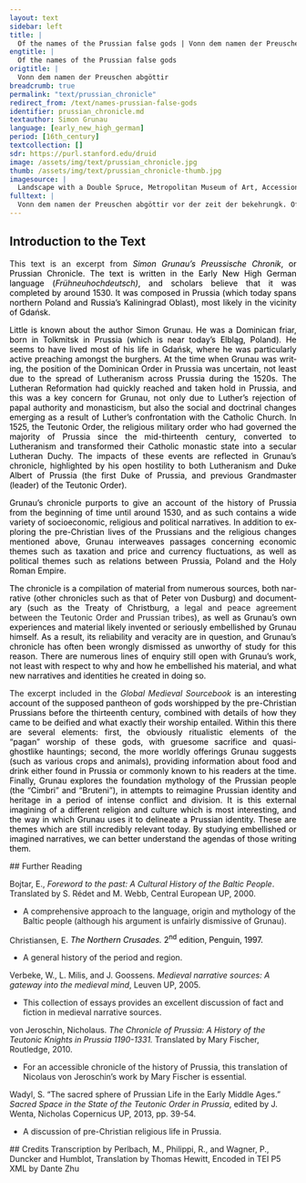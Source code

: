 ```yaml
---
layout: text
sidebar: left
title: |
  Of the names of the Prussian false gods | Vonn dem namen der Preuschen abgöttir
engtitle: |
  Of the names of the Prussian false gods
origtitle: |
  Vonn dem namen der Preuschen abgöttir
breadcrumb: true
permalink: "text/prussian_chronicle"
redirect_from: /text/names-prussian-false-gods
identifier: prussian_chronicle.md
textauthor: Simon Grunau
language: [early_new_high_german]
period: [16th_century]
textcollection: []
sdr: https://purl.stanford.edu/druid 
image: /assets/img/text/prussian_chronicle.jpg
thumb: /assets/img/text/prussian_chronicle-thumb.jpg
imagesource: |
  Landscape with a Double Spruce, Metropolitan Museum of Art, Accession No. 1993.1097
fulltext: |
  Vonn dem namen der Preuschen abgöttir vor der zeit der bekehrungk. Of the names of the Prussian false gods before the time of the conversion. Von anbegin die einwoner des landes zu Preussen wusten noch von gotte noch von gotthin zu sagin, sundir die sonne sie geerht haben. From the beginning, the inhabitants of the land of Prussia knew neither of god nor gods to speak of, rather they honouredIn the sense of worshipped, or venerated. the sun. Do aber die Cimbri qwomen, die brochten mit ihn 3 bilde ihrer abgotte, den einen Patollo sie nanten, das ander Potrimpo, das dritte Perkuno. Then, however, the Cimbri came; they brought with them three images of their false gods: one they called Patollo, the second Potrimpo, the third Perkuno. Diese zu wirdigen sie haben gezwungen ire nogwer und sie moste sie fur almechtige gotthe halten. To honour these gods, the Cimbri conquered their neighbours, and forced them to consider their gods as all-powerfulA more literal translation might be ‘to honour these gods, they conquered their neighbours and they [then] had to consider them as almighty gods.’ However, the multiple indefinite pronouns are less clear in English.. Patollo der obirster abgott der Bruteni also ettwan genant die einwoner Brudenie itzundt Preussen genant. Patollo [was] the highestMore literally ‘most superior’, but in the sense of most senior or highest. false god of the Bruteni, as the inhabitants of Brudenie, now called Prussia, were formerly known. Dieser war ein irschrocklicher got des nachtes spuck im hause zu treiben sunderlich in den hofen der edlinge. He was a terrifying god of the night, haunting houses [and] floating, particularly in the courtyards of nobles. Voraus er unsinnigk thette, wen man des Kirwaidens beful nit hilt, und qwam viel mol, wie ehr ettlich erschreckt des nachts, domit sie den todt dovon hetten. Above all, he would act unreasonably if the command of the high priest was not followed, and came many times;  he so frightened some during the night, that they died from it. So imandt war und seinem bilde zu Rickoyott ein erungk gelobet hette, so er is nicht balde hilt, er mit seim schuldiger dy passio spilte, und sein opphir war alles theuer dingk. If someone had promised an honour to his image in Rickoyott, According to the author Simon Grunau, Rickoiot (or Rickoyot, the spelling varies) was the most important site of worship for the ancient Prussians, comprised principally of a huge oak tree and the images of the Prussian gods. The site was a pseudo-monastery where priests, priestesses and the high priest both resided, worshipped and served the gods. However, there is little evidence for the existence of an exact site of Rickoiot, and in creating his Rickoiot, Grunau almost certainly combined elements of Peter von Dusburg’s ‘Romovia’ and descriptions of other religious sites such as Adam of Bremen’s description of a sacred tree at Uppsala.and he did not fulfil the promise soon, then [Patollo] played out the Passion with the offender, and his sacrifice was all expensive things. So war er auch ein got der todtin. Thus he was also a god of the dead. So imandt man starb und man wolt bekarjenBekargen → to live a poor and meagre life. die oppherungk der götthin und erungen den waydtlotten, so qwam er ins gehoffte des vorstorbenen und spuchte die nacht, und sie wenig ader nix thettin, er qwam widder, sie musten me thun und gebin, quam er zum dritten mole, so muste man menschin blut opphirn. If someone died and one wanted to be niggardly with the sacrifice to the gods and the tributes for the priests, then he [Patollo] came into the farmstead of the deceased and haunted in the night. And if they did little or nothing, he came again, [and] they had to do and give more. If he came for a third time, then human blood must be sacrificed. Darumb mit namen nicht lange geharret, man qwam ken Rickoiot und gab eim waidlotten ein gobe, und dieser im schnet eine wunden in den arm, domit das blut herausliff, noch welchem man horte ein brummen in der eichen, und dis war ein zechen, und es solt vorricht sein, und qwam dornoch nimmer wider und spuchte. Therefore with names not long delayedThe meaning of this particular clause is not clear; one interpretation is that once identified or named, one would not delay in coming to Rickoiot to give the appropriate veneration., one came to Rickoiot and gave a gift to a priest; this priest cut his armLiterally ‘cut a wound on his arm’., so that blood flowed out, after which one heard a humming in the oak tree. This was a sign, that the matter was satisfied, The issue of not having performed adequate worship should be settled, in the sense of ‘usually this would be enough to resolve matters’.and thereafter [Patollo] came and haunted no more. Potrimppo der ander abgott der von Brudenia war, und dieser war ein gott des gluckis in streitten und sust in anderen sachin. Potrimppo was the second false god from Brudenia, and this one was a god of good fortune in conflicts and in other things. Wen man diesem Potrimppo sust ein ehr solt thun, der waydlotte muste 3 tage fasten und auff der blosen erden schlaffen, und weiroch zum irsten must man in dem feuer burnen, das mit waxe irnehrt werde, und dieser teuffel auch wolt, man solt ein kindtlein tödten zu ehre, und man is auch thette. When one wanted to honour this Potrimppo, the priest had to fast for three days and sleep on the bare earth; above all, incense had to be burned in the fire, which had been fed with wax. And this devil also wanted a small child to be killed to honour him, and this was also done. Uber die mosze Patollo Potrimppo hetten ein wolgefallen in menschin blute, so man is im vorgos zur ehre vor der eichen. Patollo and Potrimppo had a lust for human blood beyond measure, Mosze → Mose or Mosse → Massethus one shed it in hisThe switch to the singular here may simply be to keep the focus on Patollo; whilst both Patollo and Potrimppo have the lust for human blood, Grunau has already discussed the worship of Potrimppo and thus this particular reference is reserved for Patollo. honour before the oak tree.  Perkuno war der dritt abgott, und man in anruffte umbs gewitters willen, domit sie regen hetten und schon wetter zu seiner zeit und in der donner und blix kein schaden thett, und so is qwam, und ein gewitter war im gantze lande und wo dy woren, die diesen gott anbeten, sie knitten sich nieder und schrien: dewus Perkuno abselo mus, wen sie dis vor ein festes hilten, zu der zeit des gewitters ire gotthe mit dem kirwaiden und mit anderen waidlotten redte, und sie gobin is auch ausz vor ein worheit, und sie mit in geret hetten und dem folcke stetis wu was neues einsatzten zu halten. Perkuno was the third false god, and one called upon him for the sake of the weather, so that they would have rain and nice weather at the right time and thunder and lightening would do no damage. And thus it happened, that a storm was in the whole country and there where those who prayed to this god were, they knelt down and cried: dewus Perkuno abselo mus;This phrase seems to be borrowed from an early Latvian language, loosely translating to ‘God Perkuno, have mercy on us’. See Putelis, A., ‘Historical Sources for the Study of Latvian Mythology’, in Lyle, E. eds, Cosmos: the Journal of the Traditional Cosmology Society, Vol. 19, 1, 2003, p. 78. if they performed this before a feast day, at the time of the storm their god spoke with the high priest and with other priests. And they passed it off as a truth, that they had spoken with him, and [said] constantly to the people what new commitments they should maintain. Wurschayto abir Borsskayto war der fierde abgot. Wurschayto or Borsskayto was the fourth false god. Die 3 genanten götthe Patollo, Potrimppo, Perkuno man nindert mit oppherungk mochte ehren den zu Rickoyott, do ir bilde stundt in der eichen, diesem Borskaiten abir sie mochtenn im opphernn in allen dorffernn, wo ag ein eiche stunt. Nowhere except at Rickoyott, where their images stood in the oak tree, could one honour the three aforementioned gods Patollo, Potrimppo and Perkuno. However, they could sacrifice to this Borskaiten in all villages where an oak tree also stood. Diesen die Bruden in selber zu einem gott irwelten, wen is war ihr kirwait gewesen Bruteno und er sich mit Witouito irem konige und seinen brudern selbir geopphirt umb gnade willen der gantzen gemein. This one the Brudeni themselves chose as a god; when he was their high priest Bruteno, he and Witouito their king (his own brother) sacrificed themselves for the sake of mercy for the whole community. Das oppher, das man im that, war ein jung fich, und dis so is zu Wurschayto aber Borszkayto qweme und is solt bitten den gott, und er den dienern sein wulte vil fich geben und is gesundt behalten. The sacrifice that one made to him was a young animal, and this if it came to Wurschayto or Borszkayto and it should be a request to the god, and to those who wanted to be his servants he would give many animals and keep them healthy. Szwaybrotto war der funffte gott, und in auch selber die Brudeni einen gott gemacht haben um der liebe willen, wen so er ihr koning war und Witowuto genant mit seinem bruder Bruteno dem kirwaiten; sie sich lebendigk vorbrandten vor der eichen, wie den obene ist gesagtt worden, mit welchem tode die Bruteni meinten, die zwene bruder hetten gottheit irlangt und sessen bey in. Szwaybrotto was the fifth god, and the Brudeni themselves had made a god of him too for the sake of love.Presumably the implication here is out of their love for him, and desire that he should remain with them in some form. When he was their king and called Witowuto, they burned him alive before the oak tree, along with his brother Bruteno, the high priest, as stated above. The Bruteni believed that through this death the two brothers had attained divinity and remained with them. Diesem man auch uberall oppherte vor einer eichen und war ein gott, der in bescherte vil hunner, gense, entvogil und man im muste opphiren ein jungk sogefarckill. To this god, too, one sacrificed anywhere before an oak tree. And he was a god who gave them many chickens, geese and ducks, and one had to sacrifice a young piglet to him. Curcho war der 6. gott, und diesen sie hetten von den Masuren genomen. Curcho was the sixth god, and this one they had adopted from the Masovians.The Duchy of Masovia lay to the south of Prussia, and from the middle of the fourteenth century was formally a fief of the Polish crown. Aleks Pluskowski discusses some of the archaeological evidence for a cult of Curcho and his or her worship in his book Holy War and Colonisation: The Archaeology of the Prussian Crusade, (London, 2012), pp 70-4. Darumb auff der stel itzundt Heiligenbeil genant sein bilt und eiche mit dem feuer war, und do man brandte gedrossen korne, wezen adir meel, honigk, milch und dergleichen. Therefore, in the place now called HeiligenbeilThere is still a town at this location, called Mamonovo, in the Kaliningrad Oblast. The name Heiligenbeil means ‘Holy Axe’ and William Urban attributes this name to a legend claiming that a group of missionaries used an axe to cut down a nearby tree which had been worshipped by the Prussians (See Urban, W., The Samogitian Crusade, (Chicago, 2006), pp 158-9. Wigand von Marburg (A chronicler of the Teutonic Order) narrates that there was an Augustinian Monastery founded there around 1370 (Chronica nova Prutenica). stood his image and oak tree with the fire, and there one burned threshed grain, wheat or flour, honey, milk and the like. Diesem man auch vorbrandte zur ehren die ersten garben des getreides und solchir manirung vil. To honour this god one also burned the first sheaves of corn and many of such manner of things. So ist am Hockerlande am habe ein stein genant zum heiligen stein, auff diesem ein iglicher fischer im den irsten fisch zur ehren vorbrandte, dan er im gerne irgreiff. At the port in HockerlandeAccording to Grunau, Hockerland(e) was a previous name of Pogesania, a region of Prussia. In his narrative Hockerland was named after its ruler ‘Hoggo’, and its enduring name of Pogesania was derived from his daughter. there is a stone known as the holy stone, upon which a common fisherman burned the first fish in his honour, which he [Curcho] gladly took from him. Und ein solchs man auch andirswu thun mochte, idoch alhie war seine sonderliche stelle zu dem lobe. And such a thing could be done elsewhere too, however this was his particular place of worship. 
--- 
```

## Introduction to the Text 
<p style="text-align:justify">This text is an excerpt from <i><span style="color:black">Simon Grunau’s Preussische Chronik</span></i><span style="color:black">, or Prussian Chronicle. The text is written in the Early New High German language (<i>Frühneuhochdeutsch)</i>, and scholars believe that it was completed by around 1530. It was composed in Prussia (which today spans northern Poland and Russia’s Kaliningrad Oblast), most likely in the vicinity of Gdańsk.</span></p> <p style="text-align:justify"><span lang="EN-GB" style="color:black" xml:lang="EN-GB" xml:lang="EN-GB">Little is known about the author Simon Grunau. He was a Dominican friar, born in Tolkmitsk in Prussia (which is near today’s Elbląg, Poland). He seems to have lived most of his life in Gdańsk, where he was particularly active preaching amongst the burghers. At the time when Grunau was writing, the position of the Dominican Order in Prussia was uncertain, not least due to the spread of Lutheranism across Prussia during the 1520s. The Lutheran Reformation had quickly reached and taken hold in Prussia, and this was a key concern for Grunau, not only due to Luther’s rejection of papal authority and monasticism, but also the social and doctrinal changes emerging as a result of Luther’s confrontation with the Catholic Church. In 1525, the Teutonic Order, the religious military order who had governed the majority of Prussia since the mid-thirteenth century, converted to Lutheranism and transformed their Catholic monastic state into a secular Lutheran Duchy. The impacts of these events are reflected in Grunau’s chronicle, highlighted by his open hostility to both Lutheranism and Duke Albert of Prussia (the first Duke of Prussia, and previous Grandmaster (leader) of the Teutonic Order). </span></p> <p style="text-align:justify"><span lang="EN-GB" style="color:black" xml:lang="EN-GB" xml:lang="EN-GB">Grunau’s chronicle purports to give an account of the history of Prussia from the beginning of time until around 1530, and as such contains a wide variety of socioeconomic, religious and political narratives. In addition to exploring the pre-Christian lives of the Prussians and the religious changes mentioned above, Grunau interweaves passages concerning economic themes such as taxation and price and currency fluctuations, as well as political themes such as relations between Prussia, Poland and the Holy Roman Empire.</span></p> <p style="text-align:justify"><span lang="EN-GB" style="color:black" xml:lang="EN-GB" xml:lang="EN-GB">The chronicle is a compilation of material from numerous sources, both narrative (other chronicles such as that of Peter von Dusburg) and documentary (such as the Treaty of Christburg,</span> a legal and peace agreement between the Teutonic Order and Prussian tribes<span style="color:black">), as well as Grunau’s own experiences and material likely invented or seriously embellished by Grunau himself. As a result, its reliability and veracity are in question, and Grunau’s chronicle has often been wrongly dismissed as unworthy of study for this reason. There are numerous lines of enquiry still open with Grunau’s work, not least with respect to why and how he embellished his material, and what new narratives and identities he created in doing so.</span></p> <p style="text-align:justify">The excerpt included in the <i>Global Medieval Sourcebook </i><span style="color:black">is an interesting account of the supposed pantheon of gods worshipped by the pre-Christian Prussians before the thirteenth century, combined with details of how they came to be deified and what exactly their worship entailed. Within this there are several elements: first, the obviously ritualistic elements of the </span>“<span style="color:black">pagan</span>”<span style="color:black"> worship of these gods, with gruesome sacrifice and quasi-ghostlike hauntings; second, the more worldly offerings Grunau suggests (such as various crops and animals), providing information about food and drink either found in Prussia or commonly known to his readers at the time. Finally, Grunau explores the foundation mythology of the Prussian people (the </span>“<span style="color:black">Cimbri</span>”<span style="color:black"> and </span>“<span style="color:black">Bruteni</span>”<span style="color:black">), in attempts to reimagine Prussian identity and heritage in a period of intense conflict and division. It is this external imagining of a different religion and culture which is most interesting, and the way in which Grunau uses it to delineate a Prussian identity. These are themes which are still incredibly relevant today. By studying embellished or imagined narratives, we can better understand the agendas of those writing them. </span></p>
## Further Reading 
<p>Bojtar, E., <em>Foreword to the past: A Cultural History of the Baltic People</em>. Translated by S. Rédet and M. Webb, Central European UP, 2000.</p> <ul> <li>A comprehensive approach to the language, origin and mythology of the Baltic people (although his argument is unfairly dismissive of Grunau).</li> </ul> <p>Christiansen, E<span lang="EN-GB" style="color:black" xml:lang="EN-GB" xml:lang="EN-GB">. <i>The Northern Crusades.</i> 2<sup>nd</sup> edition, Penguin, 1997. </span></p> <ul> <li>A general history of the period and region.</li> </ul> <p>Verbeke, W., L. Milis, and J. Goossens. <em>Medieval narrative sources: A gateway into the medieval mind</em>, Leuven UP, 2005.</p> <ul> <li>This collection of essays provides an excellent discussion of fact and fiction in medieval narrative sources.</li> </ul> <p>von Jeroschin, Nicholaus. <em>The Chronicle of Prussia: A History of the Teutonic Knights in Prussia 1190-1331.</em> Translated by Mary Fischer, Routledge, 2010.</p> <ul> <li>For an accessible chronicle of the history of Prussia, this translation of Nicolaus von Jeroschin’s work by Mary Fischer is essential.</li> </ul> <p>Wadyl, S. “The sacred sphere of Prussian Life in the Early Middle Ages.” <em>Sacred Space in the State of the Teutonic Order in Prussia</em>, edited by J. Wenta, Nicholas Copernicus UP, 2013, pp. 39-54.</p> <ul> <li>A discussion of pre-Christian religious life in Prussia.</li> </ul>
## Credits
Transcription by Perlbach, M., Philippi, R., and Wagner, P., Duncker and Humblot, Translation by Thomas Hewitt, Encoded in TEI P5 XML by Dante Zhu
